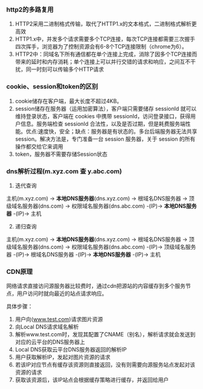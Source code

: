 <!-- 网络.md -->
### http2的多路复用
1. HTTP2采用二进制格式传输，取代了HTTP1.x的文本格式，二进制格式解析更高效
2. HTTP1.x中，并发多个请求需要多个TCP连接，每次TCP连接都需要三次握手四次挥手，浏览器为了控制资源会有6-8个TCP连接限制（chrome为6）。
3. HTTP2中：同域名下所有通信都在单个连接上完成，消除了因多个TCP连接而带来的延时和内存消耗；单个连接上可以并行交错的请求和响应，之间互不干扰，同一时刻可以传输多个HTTP请求

### cookie、session和token的区别
1. cookie储存在客户端，最大长度不超过4KB。
2. session储存在服务器（运用加密算法），客户端只需要储存 sessionId 就可以维持登录状态，客户端在 cookies 中携带 sessionId，访问登录接口，获得用户信息。服务端检查 sessionId 合法性，以及是否过期，但是耗费服务端性能。优点:速度快，安全；缺点：服务器是有状态的。多台后端服务器无法共享 session。解决方法是，专门准备一台 session 服务器，关于 session 的所有操作都交给它来调用
3. token，服务器不需要存储Session状态

### dns解析过程(m.xyz.com 查 y.abc.com)
1. 迭代查询

主机(m.xyz.com) -> **本地DNS服务器**(dns.xyz.com) -> 根域名DNS服务器 -> 顶级域名服务器(dns.com) -> 权限域名服务器(dns.abc.com) -(IP)-> **本地DNS服务器** -(IP)-> 主机

2. 递归查询

主机(m.xyz.com) -> **本地DNS服务器**(dns.xyz.com) -> 根域名DNS服务器 -> 顶级域名服务器(dns.com) -> 权限域名服务器(dns.abc.com) -(IP)-> 顶级域名服务器 -(IP)-> 根域名DNS服务器 -(IP)-> **本地DNS服务器** -(IP)-> 主机

### CDN原理
网络请求直接访问源服务器比较费时，通过cdn把源站的内容缓存到多个服务节点，用户访问时就向最近的站点请求响应。

具体步骤：

1. 用户向(www.test.com)请求图片资源
2. 向Local DNS请求域名解析
3. 解析www.test.com时，发现其配置了CNAME（别名），解析请求就会发送到对应的云平台的DNS服务器上
4. Local DNS获取云平台DNS服务器返回的解析IP
5. 用户获取解析IP，发起对图片资源的请求
6. 若该IP对应节点有缓存该资源则直接返回，没有则需要向源服务站点发起对该资源的请求
7. 获取该资源后，该IP站点会根据缓存策略进行缓存，并返回给用户

